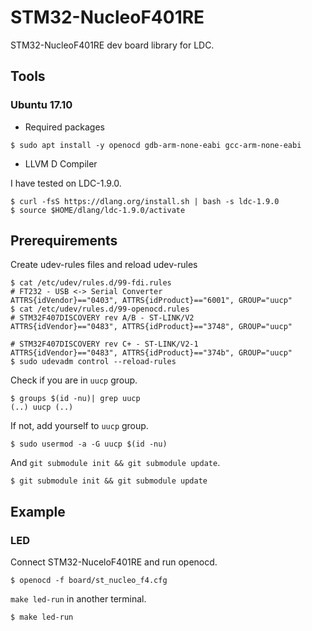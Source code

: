 # STM32-NucleoF401RE

STM32-NucleoF401RE dev board library for LDC.

## Tools

### Ubuntu 17.10

- Required packages

```console
$ sudo apt install -y openocd gdb-arm-none-eabi gcc-arm-none-eabi
```

- LLVM D Compiler

I have tested on LDC-1.9.0.

```console
$ curl -fsS https://dlang.org/install.sh | bash -s ldc-1.9.0
$ source $HOME/dlang/ldc-1.9.0/activate
```

## Prerequirements

Create udev-rules files and reload udev-rules

```console
$ cat /etc/udev/rules.d/99-fdi.rules
# FT232 - USB <-> Serial Converter
ATTRS{idVendor}=="0403", ATTRS{idProduct}=="6001", GROUP="uucp"
$ cat /etc/udev/rules.d/99-openocd.rules
# STM32F407DISCOVERY rev A/B - ST-LINK/V2
ATTRS{idVendor}=="0483", ATTRS{idProduct}=="3748", GROUP="uucp"

# STM32F407DISCOVERY rev C+ - ST-LINK/V2-1
ATTRS{idVendor}=="0483", ATTRS{idProduct}=="374b", GROUP="uucp"
$ sudo udevadm control --reload-rules
```

Check if you are in `uucp` group.

```console
$ groups $(id -nu)| grep uucp
(..) uucp (..)
```

If not, add yourself to `uucp` group.

```console
$ sudo usermod -a -G uucp $(id -nu)
```

And `git submodule init && git submodule update`.

```console
$ git submodule init && git submodule update
```

## Example

### LED

Connect STM32-NuceloF401RE and run openocd.

```console
$ openocd -f board/st_nucleo_f4.cfg
```

`make led-run` in another terminal.

```console
$ make led-run
```
